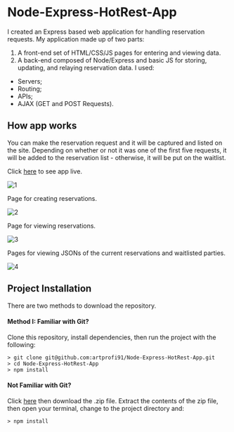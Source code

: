 # Node-Express-HotRest-App

I created an Express based web application for handling reservation requests. My application made up of two parts:
1. A front-end set of HTML/CSS/JS pages for entering and viewing data.
2. A back-end composed of Node/Express and basic JS for storing, updating, and relaying reservation data.
I used:
* Servers;
* Routing;
* APIs;
* AJAX (GET and POST Requests).

## How app works

You can make the reservation request and it will be captured and listed on the site. Depending on whether or not it was one of the first five requests, it will be added to the reservation list - otherwise, it will be put on the waitlist.

Click [here](https://art-hr-app.herokuapp.com/) to see app live.

![1](https://user-images.githubusercontent.com/28790452/30666172-15c2c620-9e19-11e7-9e95-d7a2cf093c2d.gif)

Page for creating reservations.

![2](https://user-images.githubusercontent.com/28790452/30666174-15cad86a-9e19-11e7-9e1c-3dfa2ca05e6a.gif)

Page for viewing reservations.

![3](https://user-images.githubusercontent.com/28790452/30666173-15c45db4-9e19-11e7-8c21-cf98320b638d.gif)

Pages for viewing JSONs of the current reservations and waitlisted parties.

![4](https://user-images.githubusercontent.com/28790452/30666171-15c08f5e-9e19-11e7-8b42-03691dfed2f3.gif)

## Project Installation

There are two methods to download the repository.

#### Method I: Familiar with Git?

Clone this repository, install dependencies, then run the project with the following:

```
> git clone git@github.com:artprofi91/Node-Express-HotRest-App.git
> cd Node-Express-HotRest-App
> npm install
```

#### Not Familiar with Git?

Click [here](https://github.com/artprofi91/Node-Express-HotRest-App) then download the .zip file. Extract the contents of the zip file, then open your terminal, change to the project directory and:

```
> npm install
```
